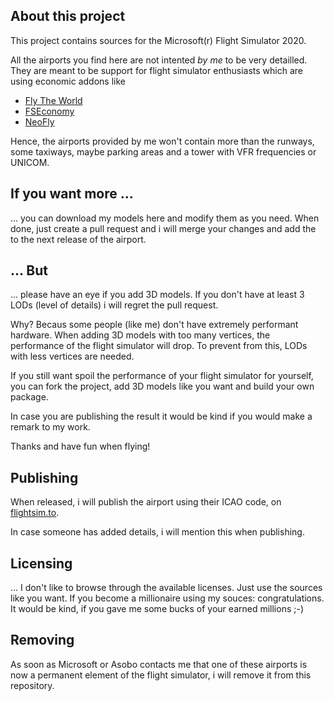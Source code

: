 ## About this project

This project contains sources for the Microsoft(r) Flight Simulator 2020.

All the airports you find here are not intented _by me_ to be very detailled.
They are meant to be support for flight simulator enthusiasts which are
using economic addons like

- [Fly The World](http://www.ftw-sim.de/)
- [FSEconomy](https://www.fseconomy.net/)
- [NeoFly](https://www.neofly.net/)

Hence, the airports provided by me won't contain more than the runways, some
taxiways, maybe parking areas and a tower with VFR frequencies or UNICOM.

## If you want more ...

... you can download my models here and modify them as you need. When done,
just create a pull request and i will merge your changes and add the to the
next release of the airport.

## ... But

... please have an eye if you add 3D models. If you don't have at least 3
LODs (level of details) i will regret the pull request.

Why? Becaus some people (like me) don't have extremely performant hardware.
When adding 3D models with too many vertices, the performance of the 
flight simulator will drop. To prevent from this, LODs with less vertices are
needed.

If you still want spoil the performance of your flight simulator for 
yourself, you can fork the project, add 3D models like you want and build
your own package. 

In case you are publishing the result it would be kind if you would
make a remark to my work. 

Thanks and have fun when flying!

## Publishing

When released, i will publish the airport using their ICAO code, on 
[flightsim.to](http://flightsim.to).

In case someone has added details, i will mention this when publishing.

## Licensing

... I don't like to browse through the available licenses.
Just use the sources like you want. If you become a millionaire using
my souces: congratulations. It would be kind, if you gave me some
bucks of your earned millions ;-)

## Removing

As soon as Microsoft or Asobo contacts me that one of these airports
is now a permanent element of the flight simulator, i will remove it from
this repository.